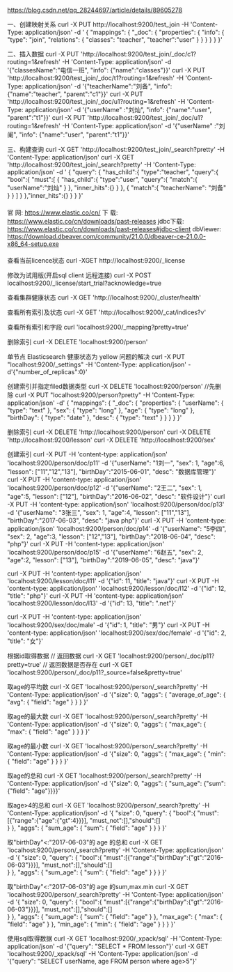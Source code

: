 https://blog.csdn.net/qq_28244697/article/details/89605278

一、创建映射关系
curl -X PUT http://localhost:9200/test_join -H 'Content-Type: application/json' -d '
{
  "mappings": {
    "_doc": {
      "properties": {
        "info": { 
          "type": "join",
          "relations": {
            "classes": "teacher",
            "teacher":"user"
          }
        }
      }
    }
  }
}'


二、插入数据
curl -X PUT 'http://localhost:9200/test_join/_doc/c1?routing=1&refresh' -H 'Content-Type: application/json' -d '{"classesName":"电信一班", "info": {"name":"classes"}}'
curl -X PUT 'http://localhost:9200/test_join/_doc/t1?routing=1&refresh' -H 'Content-Type: application/json' -d '{"teacherName":"刘备",     "info": {"name":"teacher", "parent":"c1"}}'
curl -X PUT 'http://localhost:9200/test_join/_doc/u1?routing=1&refresh' -H 'Content-Type: application/json' -d '{"userName"   :"刘灿",     "info": {"name":"user",    "parent":"t1"}}'
curl -X PUT 'http://localhost:9200/test_join/_doc/u1?routing=1&refresh' -H 'Content-Type: application/json' -d '{"userName"   :"刘阑",     "info": {"name":"user",    "parent":"t1"}}'


三、构建查询
curl -X GET 'http://localhost:9200/test_join/_search?pretty' -H 'Content-Type: application/json'
curl -X GET 'http://localhost:9200/test_join/_search?pretty' -H 'Content-Type: application/json' -d '
  {
    "query": {
        "has_child":{
          "type":"teacher",
          "query":{
            "bool":{
              "must":[
                {
                  "has_child":{
                    "type":"user",
                    "query":{
                      "match":{
                        "userName":"刘灿"
                      }
                    },
                    "inner_hits":{}
                  }
                },
                {
                  "match":{
                    "teacherName": "刘备"
                  }
                }
              ]
            }
          },"inner_hits":{}
        }
    }
  }'
















#### ################################################################################################
官    网: https://www.elastic.co/cn/
下    载: https://www.elastic.co/cn/downloads/past-releases
jdbc下载: https://www.elastic.co/cn/downloads/past-releases#jdbc-client
dbViewer: https://download.dbeaver.com/community/21.0.0/dbeaver-ce-21.0.0-x86_64-setup.exe

#### ################################################################################################
查看当前licence状态
  curl -XGET http://localhost:9200/_license

修改为试用版(开启sql client 远程连接)
  curl -X POST  localhost:9200/_license/start_trial?acknowledge=true

查看集群健康状态
  curl -X GET 'http://localhost:9200/_cluster/health'

查看所有索引及状态
  curl -X GET 'http://localhost:9200/_cat/indices?v'

查看所有索引和字段
  curl 'localhost:9200/_mapping?pretty=true'

删除索引
  curl -X DELETE 'localhost:9200/person'

单节点 Elasticsearch 健康状态为 yellow 问题的解决
  curl -X PUT "localhost:9200/_settings" -H 'Content-Type: application/json' -d'{"number_of_replicas":0}'

创建索引并指定filed数据类型
  curl -X DELETE 'localhost:9200/person'  //先删除
  curl -X PUT "localhost:9200/person?pretty" -H 'Content-Type: application/json' -d'
  {
  "mappings": {
      "_doc": {
       "properties": {
          "userName": { "type":  "text" },
          "sex":      { "type":  "long" },
          "age":      { "type":  "long" },
          "birthDay": { "type":  "date" },
          "desc":     { "type":  "text" }
        }
      }
  }
  }'

删除索引
  curl -X DELETE 'http://localhost:9200/person'
  curl -X DELETE 'http://localhost:9200/lesson'
  curl -X DELETE 'http://localhost:9200/sex'

创建索引
  curl -X PUT -H 'content-type: application/json' 'localhost:9200/person/doc/p11' -d '{"userName": "1刘一", "sex": 1, "age":6, "lesson": ["11","12","13"], "birthDay":"2015-06-01", "desc": "数据库管理"}' 
  curl -X PUT -H 'content-type: application/json' 'localhost:9200/person/doc/p12' -d '{"userName": "2王二", "sex": 1, "age":5, "lesson": ["12"],           "birthDay":"2016-06-02", "desc": "软件设计"}' 
  curl -X PUT -H 'content-type: application/json' 'localhost:9200/person/doc/p13' -d '{"userName": "3张三", "sex": 1, "age":4, "lesson": ["11","13"],      "birthDay":"2017-06-03", "desc": "java php"}' 
  curl -X PUT -H 'content-type: application/json' 'localhost:9200/person/doc/p14' -d '{"userName": "5李四", "sex": 2, "age":3, "lesson": ["12","13"],      "birthDay":"2018-06-04", "desc": "php"}' 
  curl -X PUT -H 'content-type: application/json' 'localhost:9200/person/doc/p15' -d '{"userName": "6赵五", "sex": 2, "age":2, "lesson": ["13"],           "birthDay":"2019-06-05", "desc": "java"}' 

  curl -X PUT -H 'content-type: application/json' 'localhost:9200/lesson/doc/l11' -d '{"id": 11,  "title": "java"}' 
  curl -X PUT -H 'content-type: application/json' 'localhost:9200/lesson/doc/l12' -d '{"id": 12,  "title": "php"}' 
  curl -X PUT -H 'content-type: application/json' 'localhost:9200/lesson/doc/l13' -d '{"id": 13,  "title": ".net"}' 

  curl -X PUT -H 'content-type: application/json' 'localhost:9200/sex/doc/male'   -d '{"id": 1, "title": "男"}' 
  curl -X PUT -H 'content-type: application/json' 'localhost:9200/sex/doc/female' -d '{"id": 2, "title": "女"}' 

根据id取得数据
  // 返回数据
  curl -X GET 'localhost:9200/person/_doc/p11?pretty=true'
  // 返回数据是否存在
  curl -X GET 'localhost:9200/person/_doc/p11?_source=false&pretty=true'

取age的平均数
  curl -X GET 'localhost:9200/person/_search?pretty' -H 'Content-Type: application/json' -d '{"size": 0, "aggs": { "average_of_age": { "avg": { "field": "age" } } } }'

取age的最大数
  curl -X GET 'localhost:9200/person/_search?pretty' -H 'Content-Type: application/json' -d '{"size": 0, "aggs": { "max_age": { "max": { "field": "age" } } } }'

取age的最小数
  curl -X GET 'localhost:9200/person/_search?pretty' -H 'Content-Type: application/json' -d '{"size": 0, "aggs": { "max_age": { "min": { "field": "age" } } } }'

取age的总和
  curl -X GET 'localhost:9200/person/_search?pretty' -H 'Content-Type: application/json' -d '{"size": 0, "aggs": { "sum_age": {"sum": {"field": "age"}}}}'

取age>4的总和
  curl -X GET 'localhost:9200/person/_search?pretty' -H 'Content-Type: application/json' -d '{
    "size": 0,
    "query": {
      "bool":{
        "must":[{"range":{"age":{"gt":4}}}],
        "must_not":[],"should":[]      
      }
    },
    "aggs": { "sum_age": { "sum": { "field": "age" } } }
  }'

取"birthDay"<:"2017-06-03"的 age 的总和
  curl -X GET 'localhost:9200/person/_search?pretty' -H 'Content-Type: application/json' -d '{
    "size": 0,
    "query": {
      "bool":{
        "must":[{"range":{"birthDay":{"gt":"2016-06-03"}}}],
        "must_not":[],"should":[]      
      }
    },
    "aggs": { "sum_age": { "sum": { "field": "age" } } }
  }'

取"birthDay"<:"2017-06-03"的 age 的sum,max.min
  curl -X GET 'localhost:9200/person/_search?pretty' -H 'Content-Type: application/json' -d '{
    "size": 0,
    "query": {
      "bool":{
        "must":[{"range":{"birthDay":{"gt":"2016-06-03"}}}],
        "must_not":[],"should":[]      
      }
    },
    "aggs": {
      "sum_age": { "sum": { "field": "age" } },
      "max_age": { "max": { "field": "age" } },
      "min_age": { "min": { "field": "age" } }
    }
  }'


使用sql取得数据
  curl -X GET 'localhost:9200/_xpack/sql' -H 'Content-Type: application/json' -d '{"query": "SELECT * FROM lesson"}'
  curl -X GET 'localhost:9200/_xpack/sql' -H 'Content-Type: application/json' -d '{"query": "SELECT userName, age FROM person where age>5"}'

